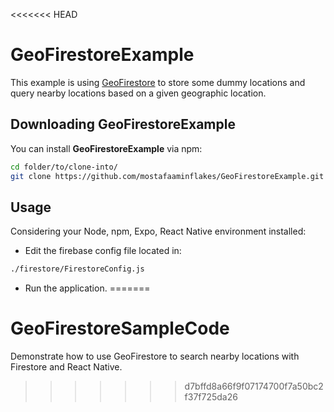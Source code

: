 <<<<<<< HEAD
# GeoFirestoreExample

This example is using [GeoFirestore](https://github.com/geofirestore/geofirestore-js) to store some dummy locations and query nearby locations based on a given geographic location.

## Downloading GeoFirestoreExample

You can install **GeoFirestoreExample** via npm:

```bash
cd folder/to/clone-into/
git clone https://github.com/mostafaaminflakes/GeoFirestoreExample.git
```

## Usage

Considering your Node, npm, Expo, React Native environment installed:

-   Edit the firebase config file located in:

```bash
./firestore/FirestoreConfig.js
```

-   Run the application.
=======
# GeoFirestoreSampleCode
Demonstrate how to use GeoFirestore to search nearby locations with Firestore and React Native.
>>>>>>> d7bffd8a66f9f07174700f7a50bc2f37f725da26

